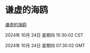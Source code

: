 # 谦虚的海鸥
[谦虚的海鸥](http://219.139.199.238:56308/qxdho/course/base/hotlink/index.php)

2024年 10月 24日 星期四 15:30:02 CST

2024年 10月 24日 星期四 07:30:02 GMT
